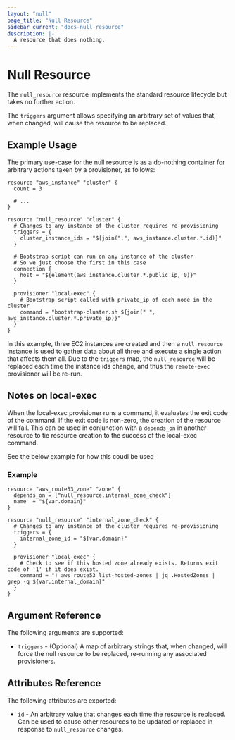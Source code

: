 ```yaml
---
layout: "null"
page_title: "Null Resource"
sidebar_current: "docs-null-resource"
description: |-
  A resource that does nothing.
---
```


# Null Resource

The `null_resource` resource implements the standard resource lifecycle but
takes no further action.

The `triggers` argument allows specifying an arbitrary set of values that,
when changed, will cause the resource to be replaced.

## Example Usage

The primary use-case for the null resource is as a do-nothing container for
arbitrary actions taken by a provisioner, as follows:

```hcl
resource "aws_instance" "cluster" {
  count = 3

  # ...
}

resource "null_resource" "cluster" {
  # Changes to any instance of the cluster requires re-provisioning
  triggers = {
    cluster_instance_ids = "${join(",", aws_instance.cluster.*.id)}"
  }

  # Bootstrap script can run on any instance of the cluster
  # So we just choose the first in this case
  connection {
    host = "${element(aws_instance.cluster.*.public_ip, 0)}"
  }

  provisioner "local-exec" {
    # Bootstrap script called with private_ip of each node in the cluster
    command = "bootstrap-cluster.sh ${join(" ", aws_instance.cluster.*.private_ip)}"
  }
}
```

In this example, three EC2 instances are created and then a
`null_resource` instance is used to gather data about all three and execute
a single action that affects them all. Due to the `triggers` map, the
`null_resource` will be replaced each time the instance ids change, and thus
the `remote-exec` provisioner will be re-run.

## Notes on local-exec
When the local-exec provisioner runs a command, it evaluates the exit code of the command. If the exit code is non-zero, the creation of the resource will fail. This can be used in conjunction with a `depends_on` in another resource to tie resource creation to the success of the local-exec command.

See the below example for how this coudl be used

### Example
```hcl
resource "aws_route53_zone" "zone" {
  depends_on = ["null_resource.internal_zone_check"]
  name  = "${var.domain}"
}

resource "null_resource" "internal_zone_check" {
  # Changes to any instance of the cluster requires re-provisioning
  triggers = {
    internal_zone_id = "${var.domain}"
  }

  provisioner "local-exec" {
    # Check to see if this hosted zone already exists. Returns exit code of '1' if it does exist.
    command = "! aws route53 list-hosted-zones | jq .HostedZones | grep -q ${var.internal_domain}"
  }
}
```

## Argument Reference

The following arguments are supported:

* `triggers` - (Optional) A map of arbitrary strings that, when changed, will
  force the null resource to be replaced, re-running any associated
provisioners.

## Attributes Reference

The following attributes are exported:

* `id` - An arbitrary value that changes each time the resource is replaced.
  Can be used to cause other resources to be updated or replaced in response
  to `null_resource` changes.
